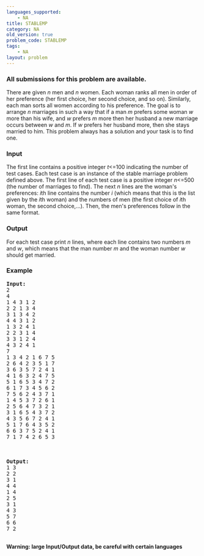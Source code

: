 ```yaml
---
languages_supported:
    - NA
title: STABLEMP
category: NA
old_version: true
problem_code: STABLEMP
tags:
    - NA
layout: problem
---
```

###  All submissions for this problem are available. 

There are given *n* men and *n* women. Each woman ranks all men in order of her preference (her first choice, her second choice, and so on). Similarly, each man sorts all women according to his preference. The goal is to arrange *n* marriages in such a way that if a man *m* prefers some woman *w* more than his wife, and *w* prefers *m* more then her husband a new marriage occurs between *w* and *m*. If *w* prefers her husband more, then she stays married to him. This problem always has a solution and your task is to find one.

### Input

The first line contains a positive integer *t*<=100 indicating the number of test cases. Each test case is an instance of the stable marriage problem defined above. The first line of each test case is a positive integer *n*<=500 (the number of marriages to find). The next *n* lines are the woman's preferences: *i*th line contains the number *i* (which means that this is the list given by the *i*th woman) and the numbers of men (the first choice of *i*th woman, the second choice,...). Then, the men's preferences follow in the same format.

### Output

For each test case print *n* lines, where each line contains two numbers *m* and *w*, which means that the man number *m* and the woman number *w* should get married.

### Example

<pre><b>Input:</b>
2
4
1 4 3 1 2
2 2 1 3 4
3 1 3 4 2
4 4 3 1 2
1 3 2 4 1
2 2 3 1 4
3 3 1 2 4
4 3 2 4 1
7
1 3 4 2 1 6 7 5
2 6 4 2 3 5 1 7
3 6 3 5 7 2 4 1
4 1 6 3 2 4 7 5
5 1 6 5 3 4 7 2
6 1 7 3 4 5 6 2
7 5 6 2 4 3 7 1
1 4 5 3 7 2 6 1
2 5 6 4 7 3 2 1
3 1 6 5 4 3 7 2
4 3 5 6 7 2 4 1
5 1 7 6 4 3 5 2
6 6 3 7 5 2 4 1
7 1 7 4 2 6 5 3



<b>Output:</b>
1 3
2 2
3 1
4 4
1 4
2 5
3 1
4 3
5 7
6 6
7 2

</pre>
**Warning: large Input/Output data, be careful with certain languages**
